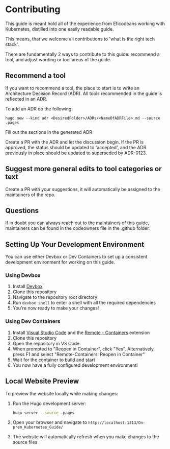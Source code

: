 # Contributing

This guide is meant hold all of the experience from Eficodeans working with Kubernetes, distilled into one easily readable guide.

This means, that we welcome all contributions to 'what is the right tech stack'.

There are fundamentally 2 ways to contribute to this guide: recommend a tool, and adjust wording or tool areas of the guide.

## Recommend a tool

If you want to recommend a tool, the place to start is to write an Architecture Decision Record (ADR). All tools recommended in the guide is reflected in an ADR.

To add an ADR do the following:

```shell
hugo new --kind adr <DesiredFolder>/ADRs/<NameOfADRFile>.md --source .pages
```

Fill out the sections in the generated ADR

Create a PR with the ADR and let the discussion begin. If the PR is approved, the status should be updated to 'accepted', and the ADR previously in place should be updated to superseded by ADR-0123.

## Suggest more general edits to tool categories or text

Create a PR with your suggestions, it will automatically be assigned to the maintainers of the repo.

## Questions

If in doubt you can always reach out to the maintainers of this guide, maintainers can be found in the codeowners file in the .github folder.

## Setting Up Your Development Environment

You can use either Devbox or Dev Containers to set up a consistent development environment for working on this guide.

### Using Devbox

1. Install [Devbox](https://www.jetpack.io/devbox/docs/installing_devbox/)
2. Clone this repository
3. Navigate to the repository root directory
4. Run `devbox shell` to enter a shell with all the required dependencies
5. You're now ready to make your changes!

### Using Dev Containers

1. Install [Visual Studio Code](https://code.visualstudio.com/) and the [Remote - Containers](https://marketplace.visualstudio.com/items?itemName=ms-vscode-remote.remote-containers) extension
2. Clone this repository
3. Open the repository in VS Code
4. When prompted to "Reopen in Container", click "Yes". Alternatively, press F1 and select "Remote-Containers: Reopen in Container"
5. Wait for the container to build and start
6. You now have a fully configured development environment!

## Local Website Preview

To preview the website locally while making changes:

1. Run the Hugo development server:

   ```sh
   hugo server --source .pages
   ```

2. Open your browser and navigate to `http://localhost:1313/On-prem_Kubernetes_Guide/`
3. The website will automatically refresh when you make changes to the source files
